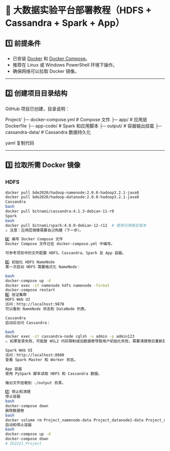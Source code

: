 # 🚀 大数据实验平台部署教程（HDFS + Cassandra + Spark + App）

## 1️⃣ 前提条件
- 已安装 [Docker](https://www.docker.com/) 和 [Docker Compose](https://docs.docker.com/compose/)。  
- 推荐在 Linux 或 Windows PowerShell 环境下操作。  
- 确保网络可以拉取 Docker 镜像。

---

## 2️⃣ 创建项目目录结构
GitHub 项目已创建，目录说明：

Project/
├─ docker-compose.yml # Compose 文件
├─ app/ # 应用层 Dockerfile
├─ app-code/ # Spark 和应用脚本
├─ output/ # 容器输出挂载
├─ cassandra-data/ # Cassandra 数据持久化

yaml
复制代码

---

## 3️⃣ 拉取所需 Docker 镜像

### HDFS
```bash
docker pull bde2020/hadoop-namenode:2.0.0-hadoop3.2.1-java8
docker pull bde2020/hadoop-datanode:2.0.0-hadoop3.2.1-java8
Cassandra
bash
docker pull bitnami/cassandra:4.1.3-debian-11-r0
Spark
bash
docker pull bitnami/spark:4.0.0-debian-12-r12  # 使用可用稳定版本
⚠️ 注意：应用层镜像需要自己构建（下一步）。

4️⃣ 编写 Docker Compose 文件
Docker Compose 文件已在 docker-compose.yml 中编写。

可参考项目中的文件配置 HDFS、Cassandra、Spark 及 App 容器。

5️⃣ 初始化 HDFS NameNode
第一次启动 HDFS 需要格式化 NameNode：

bash
docker-compose up -d
docker exec -it namenode hdfs namenode -format
docker-compose restart
6️⃣ 验证集群
HDFS Web UI
访问：http://localhost:9870
可以看到 NameNode 状态和 DataNode 列表。

Cassandra
启动后访问 Cassandra：

bash
docker exec -it cassandra-node cqlsh -u admin -p admin123
⚠️ 如果登录失败，可能是 WSL2 内存限制或旧数据卷导致用户初始化失败，需要清理卷后重新启动（见下文解决方案）。

Spark Web UI
访问：http://localhost:8080
查看 Spark Master 和 Worker 状态。

App 容器
使用 PySpark 脚本读取 HDFS 和 Cassandra 数据。

输出文件挂载到 ./output 目录。

7️⃣ 停止和清理
停止容器
bash
docker-compose down
删除数据卷
bash
docker volume rm Project_namenode-data Project_datanode1-data Project_datanode2-data
启动和停止容器
bash
docker-compose up -d
docker-compose down
#   I D 2 2 2 1 _ P r o j e c t  
 